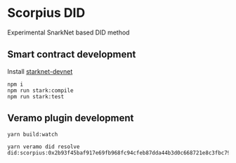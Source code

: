 # Scorpius DID

Experimental SnarkNet based DID method

## Smart contract development

Install [starknet-devnet](https://github.com/Shard-Labs/starknet-devnet)

```
npm i
npm run stark:compile
npm run stark:test
```

## Veramo plugin development

```
yarn build:watch
```

```
yarn veramo did resolve did:scorpius:0x2b93f45baf917e69fb968fc94cfeb87dda44b3d0c668721e8c3fbc79bc453b2
```